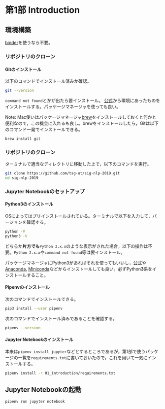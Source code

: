 # 第1部 Introduction

## 環境構築
[binder](https://mybinder.org)を使うなら不要。

### リポジトリのクローン
#### Gitのインストール
以下のコマンドでインストール済みか確認。
```bash
git --version
```
`command not found`とかが出たら要インストール。 [公式](https://git-scm.com/downloads)から環境にあったものをインストールする。パッケージマネージャを使っても良い。

Note: Mac使いはパッケージマネージャ[brew](https://brew.sh/index_ja)をインストールしておくと何かと便利なので，この機会に入れるも良し。brewをインストールしたら，Gitは以下のコマンド一発でインストールできる。
```bash
brew install git
```

### リポジトリのクローン
ターミナルで適当なディレクトリに移動した上で，以下のコマンドを実行。
```bash
git clone https://github.com/tsg-ut/sig-nlp-2019.git
cd sig-nlp-2019
```

### Jupyter Notebookのセットアップ

#### Python3のインストール
OSによってはプリインストールされている。ターミナルで以下を入力して，バージョンを確認する。
```bash
python -V
python3 -V
```
どちらか**片方でも**`Python 3.x.x`のような表示がされた場合，以下の操作は不要。`Python 2.x.x`や`command not found`等は要インストール。

パッケージマネージャにPython3があればそれを使ってもいいし，[公式](https://www.python.org/downloads/)や[Anaconda](https://www.anaconda.com/distribution/), [Miniconda](https://docs.conda.io/en/latest/miniconda.html)などからインストールしても良い。必ずPython**3**系をインストールすること。

#### Pipenvのインストール
次のコマンドでインストールできる。
```bash
pip3 install --user pipenv
```
次のコマンドでインストール済みであることを確認する。
```bash
pipenv --version
```

#### Jupyter Notebookのインストール
本来は`pipenv install jupyter`などとするところであるが，第1部で使うパッケージの一覧を`requirements.txt`に書いておいたので，これを用いて一気にインストールする。

```bash
pipenv install -r 01_introduction/requirements.txt
```

## Jupyter Notebookの起動
```bash
pipenv run jupyter notebook
```
